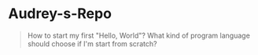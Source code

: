# Audrey-s-Repo

> How to start my first "Hello, World"?
> What kind of program language should choose if I'm start from scratch?
